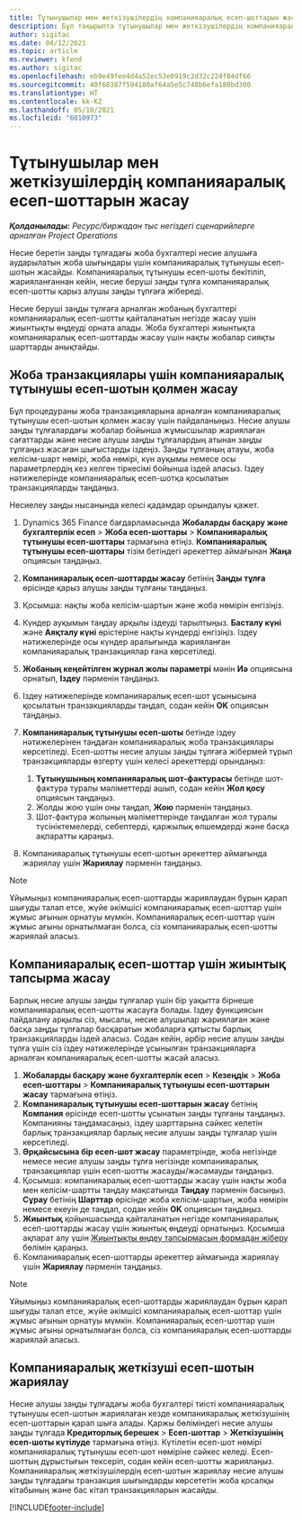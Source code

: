 ```yaml
---
title: Тұтынушылар мен жеткізушілердің компанияаралық есеп-шоттарын жасау
description: Бұл тақырыпта тұтынушылар мен жеткізушілердің компанияаралық есеп-шоттарын жасау жолдары туралы ақпарат берілген.
author: sigitac
ms.date: 04/12/2021
ms.topic: article
ms.reviewer: kfend
ms.author: sigitac
ms.openlocfilehash: eb9e49fee4d4a52ec53e0919c2d32c224f04df66
ms.sourcegitcommit: 40f68387f594180af64a5e5c748b6efa188bd300
ms.translationtype: HT
ms.contentlocale: kk-KZ
ms.lasthandoff: 05/10/2021
ms.locfileid: "6010973"
---
```

# <a name="create-intercompany-customer-and-vendor-invoices"></a>Тұтынушылар мен жеткізушілердің компанияаралық есеп-шоттарын жасау

_**Қолданылады:** Ресурс/биржадан тыс негіздегі сценарийлерге арналған Project Operations_

Несие беретін заңды тұлғадағы жоба бухгалтері несие алушыға аударылатын жоба шығындары үшін компанияаралық тұтынушы есеп-шотын жасайды. Компанияаралық тұтынушы есеп-шоты бекітіліп, жарияланғаннан кейін, несие беруші заңды тұлға компанияаралық есеп-шотты қарыз алушы заңды тұлғаға жібереді.

Несие беруші заңды тұлғаға арналған жобаның бухгалтері компанияаралық есеп-шотты қайталанатын негізде жасау үшін жиынтықты өңдеуді орната алады. Жоба бухгалтері жиынтықта компанияаралық есеп-шоттарды жасау үшін нақты жобалар сияқты шарттарды анықтайды.

## <a name="manually-create-an-intercompany-customer-invoice-for-project-transactions"></a>Жоба транзакциялары үшін компанияаралық тұтынушы есеп-шотын қолмен жасау 

Бұл процедураны жоба транзакцияларына арналған компанияаралық тұтынушы есеп-шотын қолмен жасау үшін пайдаланыңыз. Несие алушы заңды тұлғалардағы жобалар бойынша жұмысшылар жариялаған сағаттарды және несие алушы заңды тұлғалардың атынан заңды тұлғаңыз жасаған шығыстарды іздеңіз. Заңды тұлғаның атауы, жоба келісім-шарт нөмірі, жоба нөмірі, күн ауқымы немесе осы параметрлердің кез келген тіркесімі бойынша іздей аласыз. Іздеу нәтижелерінде компанияаралық есеп-шотқа қосылатын транзакцияларды таңдаңыз. 

Несиелеу заңды нысанында келесі қадамдар орындалуы қажет. 

1. Dynamics 365 Finance бағдарламасында **Жобаларды басқару және бухгалтерлік есеп** > **Жоба есеп-шоттары** > **Компанияаралық тұтынушы есеп-шоттары** тармағына өтіңіз. **Компанияаралық тұтынушы есеп-шоттары** тізім бетіндегі әрекеттер аймағынан **Жаңа** опциясын таңдаңыз.
2. **Компанияаралық есеп-шоттарды жасау** бетінің **Заңды тұлға** өрісінде қарыз алушы заңды тұлғаны таңдаңыз.
3. Қосымша: нақты жоба келісім-шартын және жоба нөмірін енгізіңіз.
4. Күндер ауқымын таңдау арқылы іздеуді тарылтыңыз. **Басталу күні** және **Аяқталу күні** өрістеріне нақты күндерді енгізіңіз. Іздеу нәтижелерінде осы күндер аралығында жарияланған компанияаралық транзакциялар ғана көрсетіледі.
5. **Жобаның кеңейтілген журнал жолы параметрі** мәнін **Иә** опциясына орнатып, **Іздеу** пәрменін таңдаңыз.
6. Іздеу нәтижелерінде компанияаралық есеп-шот ұсынысына қосылатын транзакцияларды таңдап, содан кейін **OK** опциясын таңдаңыз.
7. **Компанияаралық тұтынушы есеп-шоты** бетінде іздеу нәтижелерінен таңдаған компанияаралық жоба транзакциялары көрсетіледі. Есеп-шотты несие алушы заңды тұлғаға жібермей тұрып транзакцияларды өзгерту үшін келесі әрекеттерді орындаңыз:
  
    1. **Тұтынушының компанияаралық шот-фактурасы** бетінде шот-фактура туралы мәліметтерді ашып, содан кейін **Жол қосу** опциясын таңдаңыз.
    2. Жолды жою үшін оны таңдап, **Жою** пәрменін таңдаңыз.
    3. Шот-фактура жолының мәліметтерінде таңдалған жол туралы түсініктемелерді, себептерді, қаржылық өлшемдерді және басқа ақпаратты қараңыз.
    
8. Компанияаралық тұтынушы есеп-шотын әрекеттер аймағында жариялау үшін **Жариялау** пәрменін таңдаңыз.

> [!NOTE]
> Ұйымыңыз компанияаралық есеп-шоттарды жариялаудан бұрын қарап шығуды талап етсе, жүйе әкімшісі компанияаралық есеп-шоттар үшін жұмыс ағынын орнатуы мүмкін. Компанияаралық есеп-шоттар үшін жұмыс ағыны орнатылмаған болса, сіз компанияаралық есеп-шотты жариялай аласыз.

## <a name="create-a-batch-job-for-intercompany-invoices"></a>Компанияаралық есеп-шоттар үшін жиынтық тапсырма жасау

Барлық несие алушы заңды тұлғалар үшін бір уақытта бірнеше компанияаралық есеп-шотты жасауға болады. Іздеу функциясын пайдалану арқылы сіз, мысалы, несие алушылар жариялаған және басқа заңды тұлғалар басқаратын жобаларға қатысты барлық транзакцияларды іздей аласыз. Содан кейін, әрбір несие алушы заңды тұлға үшін сіз іздеу нәтижелерінде ұсынылған транзакцияларға арналған компанияаралық есеп-шотты жасай аласыз.

1. **Жобаларды басқару және бухгалтерлік есеп** > **Кезеңдік** > **Жоба есеп-шоттары** > **Компанияаралық тұтынушы есеп-шоттарын жасау** тармағына өтіңіз.
2. **Компанияаралық тұтынушы есеп-шоттарын жасау** бетінің **Компания** өрісінде есеп-шотты ұсынатын заңды тұлғаны таңдаңыз. Компанияны таңдамасаңыз, іздеу шарттарына сәйкес келетін барлық транзакциялар барлық несие алушы заңды тұлғалар үшін көрсетіледі.
3. **Әрқайсысына бір есеп-шот жасау** параметрінде, жоба негізінде немесе несие алушы заңды тұлға негізінде компанияаралық транзакциялар үшін есеп-шотты жасауды/жасамауды таңдаңыз.
4. Қосымша: компанияаралық есеп-шоттарды жасау үшін нақты жоба мен келісім-шартты таңдау мақсатында **Таңдау** пәрменін басыңыз. **Сұрау** бетінің **Шарттар** өрісінде жоба келісім-шартын, жоба нөмірін немесе екеуін де таңдап, содан кейін **OK** опциясын таңдаңыз.
5. **Жиынтық** қойыншасында қайталанатын негізде компанияаралық есеп-шоттарды жасау үшін жиынтық өңдеуді орнатыңыз. Қосымша ақпарат алу үшін [Жиынтықты өңдеу тапсырмасын формадан жіберу](/dynamicsax-2012/appuser-itpro/submit-a-batch-processing-job-from-a-form) бөлімін қараңыз.
6. Компанияаралық есеп-шоттарды әрекеттер аймағында жариялау үшін **Жариялау** пәрменін таңдаңыз.

> [!NOTE]
> Ұйымыңыз компанияаралық есеп-шоттарды жариялаудан бұрын қарап шығуды талап етсе, жүйе әкімшісі компанияаралық есеп-шоттар үшін жұмыс ағынын орнатуы мүмкін. Компанияаралық есеп-шоттар үшін жұмыс ағыны орнатылмаған болса, сіз компанияаралық есеп-шоттарды жариялай аласыз.

## <a name="post-the-intercompany-vendor-invoice"></a>Компанияаралық жеткізуші есеп-шотын жариялау

Несие алушы заңды тұлғадағы жоба бухгалтері тиісті компанияаралық тұтынушы есеп-шотын жариялаған кезде компанияаралық жеткізушінің есеп-шоттарын қарап шыға алады. Қаржы бөліміндегі несие алушы заңды тұлғада **Кредиторлық берешек** > **Есеп-шоттар** > **Жеткізушінің есеп-шоты күтілуде** тармағына өтіңіз. Күтілетін есеп-шот нөмірі компанияаралық тұтынушы есеп-шот нөміріне сәйкес келеді. Есеп-шоттың дұрыстығын тексеріп, содан кейін есеп-шотты жариялаңыз. Компанияаралық жеткізушілердің есеп-шотын жариялау несие алушы заңды тұлғадағы транзакция шығындарды көрсететін жоба қосалқы кітабының және бас кітап транзакцияларын жасайды.


[!INCLUDE[footer-include](../includes/footer-banner.md)]
